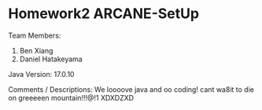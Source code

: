 # Homework2 ARCANE-SetUp

Team Members:

1. Ben Xiang
2. Daniel Hatakeyama

Java Version: 17.0.10

Comments / Descriptions:
We loooove java and oo coding! cant wa8it to die on greeeeen mountain!!!@!1 XDXDZXD

